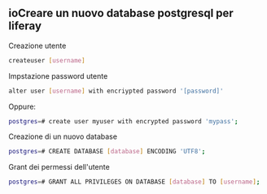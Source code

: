 ## ioCreare un nuovo database postgresql per liferay



Creazione utente

```bash
createuser [username]
```

Impstazione password utente

```bash
alter user [username] with encriypted password '[password]'
```

Oppure:

```bash
postgres=# create user myuser with encrypted password 'mypass';
```





Creazione di un nuovo database

```bash
postgres=# CREATE DATABASE [database] ENCODING 'UTF8';
```

Grant dei permessi dell'utente

```bash
postgres=# GRANT ALL PRIVILEGES ON DATABASE [database] TO [username];	
```

